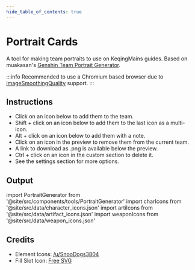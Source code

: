 ```yaml
---
hide_table_of_contents: true
---
```


# Portrait Cards

A tool for making team portraits to use on KeqingMains guides. Based on muakasan's [Genshin Team Portrait Generator](https://github.com/muakasan/genshin-portraits).

:::info
Recommended to use a Chromium based browser due to [imageSmoothingQuality](https://developer.mozilla.org/en-US/docs/Web/API/CanvasRenderingContext2D/imageSmoothingQuality#browser_compatibility) support.
:::

## Instructions

* Click on an icon below to add them to the team.
* Shift + click on an icon below to add them to the last icon as a multi-icon.
* Alt + click on an icon below to add them with a note.
* Click on an icon in the preview to remove them from the current team.
* A link to download as .png is available below the preview.
* Ctrl + click on an icon in the custom section to delete it.
* See the settings section for more options.

## Output

import PortraitGenerator from '@site/src/components/tools/PortraitGenerator'
import charIcons from '@site/src/data/character_icons.json'
import artiIcons from '@site/src/data/artifact_icons.json'
import weaponIcons from '@site/src/data/weapon_icons.json'

<PortraitGenerator charIcons={charIcons} artiIcons={artiIcons} weaponIcons={weaponIcons} />

## Credits

* Element Icons: [/u/SnooDogs3804](https://www.reddit.com/r/Genshin_Impact/comments/jk3vho/hi_i_made_some_5000x5000_transparent_element/)
* Fill Slot Icon: [Free SVG](https://freesvg.org/user-icon-picture)
